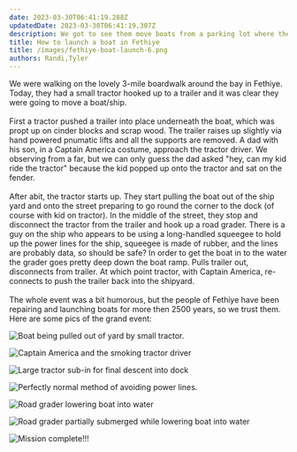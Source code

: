 ```yaml
---
date: 2023-03-30T06:41:19.288Z 
updatedDate: 2023-03-30T06:41:19.307Z
description: We got to see them move boats from a parking lot where they did dry repairs into the water
title: How to launch a boat in Fethiye
title: /images/fethiye-boat-launch-6.png
authors: Randi,Tyler
---
```

We were walking on the lovely 3-mile boardwalk around the bay in Fethiye. Today, they had a small tractor hooked up to a trailer and it was clear they were going to move a boat/ship.\
\
First a tractor pushed a trailer into place underneath the boat, which was propt up on cinder blocks and scrap wood. The trailer raises up slightly via hand powered pnumatic lifts and all the supports are removed. A dad with his son, in a Captain America costume, approach the tractor driver. We observing from a far, but we can only guess the dad asked "hey, can my kid ride the tractor" because the kid popped up onto the tractor and sat on the fender.\
\
After abit, the tractor starts up. They start pulling the boat out of the ship yard and onto the street preparing to go round the corner to the dock (of course with kid on tractor). In the middle of the street, they stop and disconnect the tractor from the trailer and hook up a road grader. There is a guy on the ship who appears to be using a long-handled squeegee to hold up the power lines for the ship, squeegee is made of rubber, and the lines are probably data, so should be safe? In order to get the boat in to the water the grader goes pretty deep down the boat ramp. Pulls trailer out, disconnects from trailer. At which point tractor, with Captain America, re-connects to push the trailer back into the shipyard.\
\
The whole event was a bit humorous, but the people of Fethiye have been repairing and launching boats for more then 2500 years, so we trust them.  Here are some pics of the grand event:

![Boat being pulled out of yard by small tractor.](/images/fethiye-boat-launch-1.png "Boat being pulled out of yard by small tractor.")

![Captain America and the smoking tractor driver](/images/fethiye-boat-launch-2.png "Captain America and the smoking tractor driver")

![Large tractor sub-in for final descent into dock](/images/fethiye-boat-launch-3.png "Large tractor sub-in for final descent into dock")

![Perfectly normal method of avoiding power lines.](/images/fethiye-boat-launch-4.png "Perfectly normal method of avoiding power lines.")

![Road grader lowering boat into water](/images/fethiye-boat-launch-5.png "Boat starts getting wet, but still has a ways to go.")

![Road grader partially submerged while lowering boat into water](/images/fethiye-boat-launch-6.png "Boat is almost there, but grader is getting pretty wet.")

![Mission complete!!!](/images/fethiye-boat-launch-7.png "Mission complete!!!")